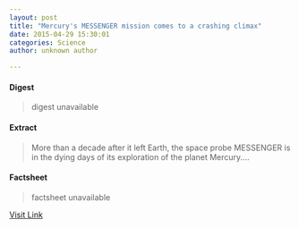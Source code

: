 ```yaml
---
layout: post
title: "Mercury's MESSENGER mission comes to a crashing climax"
date: 2015-04-29 15:30:01
categories: Science
author: unknown author

---
```



#### Digest
>digest unavailable

#### Extract
>More than a decade after it left Earth, the space probe MESSENGER is in the dying days of its exploration of the planet Mercury....

#### Factsheet
>factsheet unavailable

[Visit Link](http://phys.org/news349510972.html)


